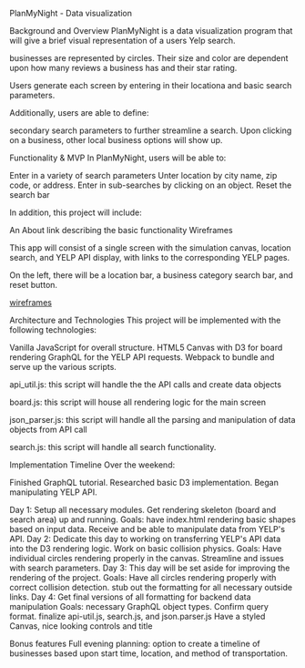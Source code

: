 PlanMyNight - Data visualization

Background and Overview
PlanMyNight is a data visualization program that will give a brief visual representation of a users Yelp search.

businesses are represented by circles. Their size and color are dependent upon how many reviews a business has and their star rating.

Users generate each screen by entering in their locationa and basic search parameters.

Additionally, users are able to define:

secondary search parameters to further streamline a search.
Upon clicking on a business, other local business options will show up.

Functionality & MVP
In PlanMyNight, users will be able to:

 Enter in a variety of search parameters
 Unter location by city name, zip code, or address.
 Enter in sub-searches by clicking on an object.
 Reset the search bar

In addition, this project will include:

An About link describing the basic functionality
Wireframes

This app will consist of a single screen with the simulation canvas, location search, and YELP API display, with links to the corresponding YELP pages.

On the left, there will be a location bar, a business category search bar, and reset button.

[wireframes](https://github.com/nmhalloran/plan-my-night/blob/master/PlanMyNight.png)

Architecture and Technologies
This project will be implemented with the following technologies:

Vanilla JavaScript for overall structure.
HTML5 Canvas with D3 for board rendering
GraphQL for the YELP API requests.
Webpack to bundle and serve up the various scripts.

api_util.js: this script will handle the the API calls and create data objects

board.js: this script will house all rendering logic for the main screen

json_parser.js: this script will handle all the parsing and manipulation of data objects from API call

search.js: this script will handle all search functionality.

Implementation Timeline
Over the weekend:

Finished GraphQL tutorial.
Researched basic D3 implementation.
Began manipulating YELP API.

Day 1: Setup all necessary modules. Get rendering skeleton (board and search area) up and running.
Goals:
 have index.html rendering basic shapes based on input data.
 Receive and be able to manipulate data from YELP's API.
Day 2: Dedicate this day to working on transferring YELP's API data into the D3 rendering logic. Work on basic collision physics.
Goals:
  Have individual circles rendering properly in the canvas.
  Streamline and issues with search parameters.
Day 3: This day will be set aside for improving the rendering of the project.
Goals:
  Have all circles rendering properly with correct collision detection.
  stub out the formatting for all necessary outside links.
Day 4: Get final versions of all formatting for backend data manipulation
Goals:
   necessary GraphQL object types. Confirm query format.
   finalize api-util.js, search.js, and json.parser.js
   Have a styled Canvas, nice looking controls and title

Bonus features
Full evening planning:
  option to create a timeline of businesses based upon start time, location, and method of transportation.
